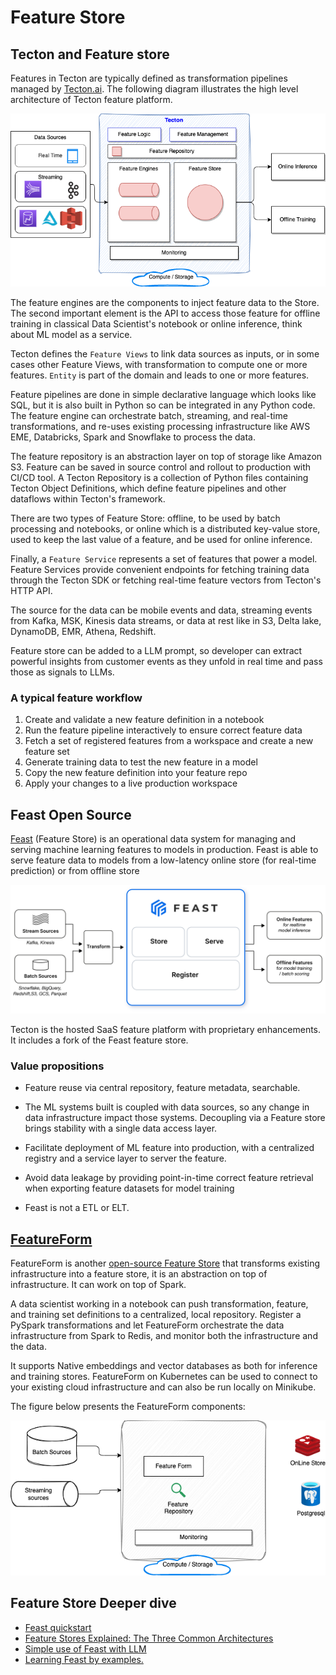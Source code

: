 # Feature Store

## Tecton and Feature store

Features in Tecton are typically defined as transformation pipelines managed by [Tecton.ai](https://www.tecton.ai/). The following diagram illustrates the high level architecture of Tecton feature platform.

![](./diagrams/tecton-arch.drawio.png)

The feature engines are the components to inject feature data to the Store. The second important element is the API to access those feature for offline training in classical Data Scientist's notebook or online inference, think about ML model as a service. 

Tecton defines the `Feature Views` to link data sources as inputs, or in some cases other Feature Views, with transformation to compute one or more features. `Entity` is part of the domain and leads to one or more features. 

Feature pipelines are done in simple declarative language which looks like SQL, but it is also built in Python so can be integrated in any Python code. The feature engine can orchestrate batch, streaming, and real-time transformations, and re-uses existing processing infrastructure like AWS EME, Databricks, Spark and Snowflake to process the data.

The feature repository is an abstraction layer on top of storage like Amazon S3. Feature can be saved in source control and rollout to production with CI/CD tool. A Tecton Repository is a collection of Python files containing Tecton Object Definitions, which define feature pipelines and other dataflows within Tecton's framework. 

There are two types of Feature Store: offline, to be used by batch processing and notebooks, or online which is a distributed key-value store, used to keep the last value of a feature, and be used for online inference.

Finally, a `Feature Service` represents a set of features that power a model. Feature Services provide convenient endpoints for fetching training data through the Tecton SDK or fetching real-time feature vectors from Tecton's HTTP API.

The source for the data can be mobile events and data, streaming events from Kafka, MSK, Kinesis data streams, or data at rest like in S3, Delta lake, DynamoDB, EMR, Athena, Redshift.

Feature store can be added to a LLM prompt, so developer can extract powerful insights from customer events as they unfold in real time and pass those as signals to LLMs.

### A typical feature workflow

1. Create and validate a new feature definition in a notebook
1. Run the feature pipeline interactively to ensure correct feature data
1. Fetch a set of registered features from a workspace and create a new feature set
1. Generate training data to test the new feature in a model
1. Copy the new feature definition into your feature repo
1. Apply your changes to a live production workspace

## Feast Open Source

[Feast](https://feast.dev/) (Feature Store) is an operational data system for managing and serving machine learning features to models in production. Feast is able to serve feature data to models from a low-latency online store (for real-time prediction) or from offline store  

![](./images/feast-home-hero.png)

Tecton is the hosted SaaS feature platform with proprietary enhancements. It includes a fork of the Feast feature store.

### Value propositions

* Feature reuse via central repository, feature metadata, searchable.
* The ML systems built is coupled with data sources, so any change in data infrastructure impact those systems. Decoupling via a Feature store brings stability with a single data access layer. 
* Facilitate deployment of ML feature into production, with a centralized registry and a service layer to server the feature.
* Avoid data leakage by providing point-in-time correct feature retrieval when exporting feature datasets for model training

* Feast is not a ETL or ELT.

## [FeatureForm](https://www.featureform.com/product)

FeatureForm is another [open-source Feature Store](https://github.com/featureform/featureform) that transforms existing infrastructure into a feature store, it is an abstraction on top of infrastructure. It can work on top of Spark.

A data scientist working in a notebook can push transformation, feature, and training set definitions to a centralized, local repository. Register a PySpark transformations and let FeatureForm orchestrate the data infrastructure from Spark to Redis, and monitor both the infrastructure and the data.

It supports Native embeddings and vector databases as both for inference and training stores. FeatureForm on Kubernetes can be used to connect to your existing cloud infrastructure and can also be run locally on Minikube. 

The figure below presents the FeatureForm components:

![](./diagrams/featureform.drawio.png)

## Feature Store Deeper dive

* [Feast quickstart](https://docs.feast.dev/getting-started/quickstart)
* [Feature Stores Explained: The Three Common Architectures](https://www.featureform.com/post/feature-stores-explained-the-three-common-architectures)
* [Simple use of Feast with LLM]()
* [Learning Feast by examples.](https://docs.feast.dev/v/v0.21-branch/getting-started/feast-workshop)